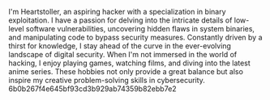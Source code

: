 I'm Heartstoller, an aspiring hacker with a specialization in binary exploitation. I have a passion for delving into the intricate details of low-level software vulnerabilities, uncovering hidden flaws in system binaries, and manipulating code to bypass security measures. Constantly driven by a thirst for knowledge, I stay ahead of the curve in the ever-evolving landscape of digital security. When I'm not immersed in the world of hacking, I enjoy playing games, watching films, and diving into the latest anime series. These hobbies not only provide a great balance but also inspire my creative problem-solving skills in cybersecurity.
6b0b267f4e645bf93cd3b929ab74359b82ebb7e2
